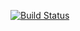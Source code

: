 [![Build Status](https://travis-ci.org/advanced-rest-client/raml-behaviors.svg?branch=stage)](https://travis-ci.org/advanced-rest-client/raml-behaviors)  

